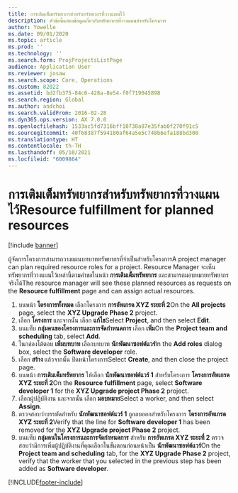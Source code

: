 ```yaml
---
title: การเติมเต็มทรัพยากรสำหรับทรัพยากรที่วางแผนไว้
description: หัวข้อนี้แสดงข้อมูลเกี่ยวกับทรัพยากรที่วางแผนสำหรับโครงการ
author: Yowelle
ms.date: 09/01/2020
ms.topic: article
ms.prod: ''
ms.technology: ''
ms.search.form: ProjProjectsListPage
audience: Application User
ms.reviewer: josaw
ms.search.scope: Core, Operations
ms.custom: 82022
ms.assetid: bd2fb375-84c6-428a-8e54-f0f719045898
ms.search.region: Global
ms.author: andchoi
ms.search.validFrom: 2016-02-28
ms.dyn365.ops.version: AX 7.0.0
ms.openlocfilehash: 1533ac5fd7316bff10738a87e35fab0f270f91c5
ms.sourcegitcommit: 40f68387f594180af64a5e5c748b6efa188bd300
ms.translationtype: HT
ms.contentlocale: th-TH
ms.lasthandoff: 05/10/2021
ms.locfileid: "6009864"
---
```

# <a name="resource-fulfillment-for-planned-resources"></a><span data-ttu-id="8adda-103">การเติมเต็มทรัพยากรสำหรับทรัพยากรที่วางแผนไว้</span><span class="sxs-lookup"><span data-stu-id="8adda-103">Resource fulfillment for planned resources</span></span>

[!include [banner](../includes/banner.md)]

<span data-ttu-id="8adda-104">ผู้จัดการโครงการสามารถวางแผนบทบาททรัพยากรที่จำเป็นสำหรับโครงการ</span><span class="sxs-lookup"><span data-stu-id="8adda-104">A project manager can plan required resource roles for a project.</span></span> <span data-ttu-id="8adda-105">Resource Manager จะเห็นทรัพยากรที่วางแผนไว้เหล่านี้ตามคำขอในหน้า **การเติมเต็มทรัพยากร** และสามารถมอบหมายทรัพยากรจริงได้</span><span class="sxs-lookup"><span data-stu-id="8adda-105">The resource manager will see these planned resources as requests on the **Resource fulfillment** page and can assign actual resources.</span></span>

1. <span data-ttu-id="8adda-106">บนหน้า **โครงการทั้งหมด** เลือกโครงการ **การอัพเกรด XYZ ระยะที่ 2**</span><span class="sxs-lookup"><span data-stu-id="8adda-106">On the **All projects** page, select the **XYZ Upgrade Phase 2** project.</span></span>
2. <span data-ttu-id="8adda-107">เลือก **โครงการ** และจากนั้น เลือก **แก้ไข**</span><span class="sxs-lookup"><span data-stu-id="8adda-107">Select **Project**, and then select **Edit**.</span></span>
3. <span data-ttu-id="8adda-108">บนแท็บ **กลุ่มคนของโครงการและการจัดกำหนดการ** เลือก **เพิ่ม**</span><span class="sxs-lookup"><span data-stu-id="8adda-108">On the **Project team and scheduling** tab, select **Add**.</span></span>
4. <span data-ttu-id="8adda-109">ในกล่องโต้ตอบ **เพิ่มบทบาท** เลือกบทบาท **นักพัฒนาซอฟต์แวร์**</span><span class="sxs-lookup"><span data-stu-id="8adda-109">In the **Add roles** dialog box, select the **Software developer** role.</span></span>
5. <span data-ttu-id="8adda-110">เลือก **สร้าง** แล้วจากนั้น ปิดหน้าโครงการ</span><span class="sxs-lookup"><span data-stu-id="8adda-110">Select **Create**, and then close the project page.</span></span>
6. <span data-ttu-id="8adda-111">บนหน้า **การเติมเต็มทรัพยากร** ให้เลือก **นักพัฒนาซอฟต์แวร์ 1** สำหรับโครงการ **โครงการอัพเกรด XYZ ระยะที่ 2**</span><span class="sxs-lookup"><span data-stu-id="8adda-111">On the **Resource fulfillment** page, select **Software developer 1** for the **XYZ Upgrade project Phase 2** project.</span></span>
7. <span data-ttu-id="8adda-112">เลือกผู้ปฏิบัติงาน และจากนั้น เลือก **มอบหมาย**</span><span class="sxs-lookup"><span data-stu-id="8adda-112">Select a worker, and then select **Assign**.</span></span>
8. <span data-ttu-id="8adda-113">ตรวจสอบว่าบรรทัดสำหรับ **นักพัฒนาซอฟต์แวร์ 1** ถูกลบออกสำหรับโครงการ **โครงการอัพเกรด XYZ ระยะที่ 2**</span><span class="sxs-lookup"><span data-stu-id="8adda-113">Verify that the line for **Software developer 1** has been removed for the **XYZ Upgrade project Phase 2** project.</span></span>
9. <span data-ttu-id="8adda-114">บนแท็บ **กลุ่มคนในโครงการและการจัดกำหนดการ** สำหรับ **การอัพเกรด XYZ ระยะที่ 2** ตรวจสอบว่ามีการเพิ่มผู้ปฏิบัติงานที่คุณเลือกในขั้นตอนก่อนหน้าเป็น **นักพัฒนาซอฟต์แวร์**</span><span class="sxs-lookup"><span data-stu-id="8adda-114">On the **Project team and scheduling** tab, for the **XYZ Upgrade Phase 2** project, verify that the worker that you selected in the previous step has been added as **Software developer**.</span></span>


[!INCLUDE[footer-include](../includes/footer-banner.md)]